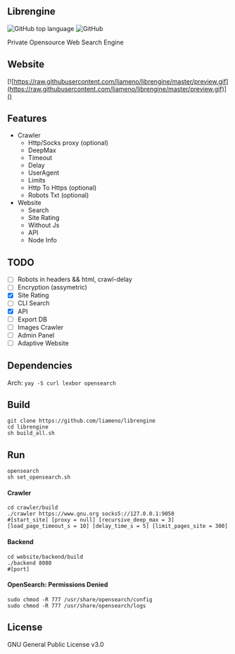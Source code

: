 ## Librengine
![GitHub top language](https://img.shields.io/github/languages/top/liameno/librengine) ![GitHub](https://img.shields.io/github/license/liameno/librengine)

Private Opensource Web Search Engine
## Website
[![https://raw.githubusercontent.com/liameno/librengine/master/preview.gif](https://raw.githubusercontent.com/liameno/librengine/master/preview.gif)]()
## Features
-  Crawler
	-  Http/Socks proxy (optional)
	-  DeepMax
	-  Timeout
	-  Delay
	-  UserAgent
	-  Limits
	-  Http To Https (optional)
	-  Robots Txt (optional)
-  Website
	-  Search
	-  Site Rating
	-  Without Js
	-  API
	-  Node Info

## TODO
- [ ] Robots in headers && html, crawl-delay
- [ ] Encryption (assymetric)
- [x] Site Rating
- [ ] CLI Search
- [x] API
- [ ] Export DB
- [ ] Images Crawler
- [ ] Admin Panel
- [ ] Adaptive Website

## Dependencies
Arch: `yay -S curl lexbor opensearch`
## Build
```shell
git clone https://github.com/liameno/librengine
cd librengine
sh build_all.sh
```
## Run
```shell
opensearch
sh set_opensearch.sh
```
#### Crawler
```shell
cd crawler/build
./crawler https://www.gnu.org socks5://127.0.0.1:9050
#[start_site] [proxy = null] [recursive_deep_max = 3] [load_page_timeout_s = 10] [delay_time_s = 5] [limit_pages_site = 300]
```
#### Backend
```shell
cd website/backend/build
./backend 8080
#[port]
```
#### OpenSearch: Permissions Denied

```shell
sudo chmod -R 777 /usr/share/opensearch/config
sudo chmod -R 777 /usr/share/opensearch/logs
```

## License
GNU General Public License v3.0

